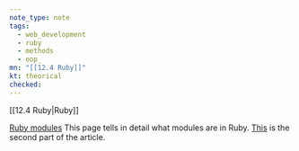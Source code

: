 ```yaml
---
note_type: note
tags:
  - web_development
  - ruby
  - methods
  - oop_
mn: "[[12.4 Ruby]]"
kt: theorical
checked: 
---
```

[[12.4 Ruby|Ruby]]

[Ruby modules](https://medium.com/rubycademy/modules-in-ruby-part-i-a2cdfaccdb6e) This page tells in detail what modules are in Ruby. [This](https://medium.com/rubycademy/modules-in-ruby-part-ii-41466945e810) is the second part of the article. 